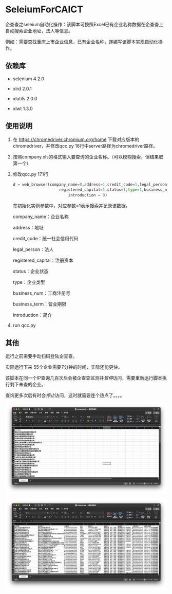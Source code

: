 # SeleiumForCAICT
 企查查之seleium自动化操作：该脚本可按照Excel已有企业名称数据在企查查上自动搜索企业地址，法人等信息。

  例如：需要查找重庆上市企业信息，已有企业名称，遂编写该脚本实现自动化操作。

## 依赖库

- selenium                   4.2.0

- xlrd                       2.0.1
- xlutils                    2.0.0
- xlwt                       1.3.0

## 使用说明

1. 在 https://chromedriver.chromium.org/home 下载对应版本的chromedriver，并修改qcc.py 16行中server路径为chromedriver路径。

2. 按照company.xls的格式输入要查询的企业名称。（可以模糊搜索，但结果取第一个）

3. 修改qcc.py 171行

   ```python
   d = web_browser(company_name=0,address=1,credit_code=1,legal_person=1,\
                       registered_capital=1,status=1,type=1,business_num=1,business_term=1,\
                           introduction = 0)
   ```

   在初始化实例参数中，对应参数=1表示搜索并记录该数据。

   company_name：企业名称

   address：地址

   credit_code：统一社会信用代码

   legal_person：法人

   registered_capital：注册资本

   status：企业状态

   type：企业类型

   business_num：工商注册号

   business_term：营业期限

   introduction：简介

4. run qcc.py

## 其他

运行之前需要手动扫码登陆企查查。

实际运行下来 55个企业需要7分钟的时间，实际还能更快。

该脚本在同一个IP查询几百次后会被企查查监测并*暂停*访问，需要重新运行脚本执行剩下未查的企业。

查询更多次后有时会*停止*访问，这时就需要连个热点了。。。。



![处理前](README.assets/%E6%88%AA%E5%B1%8F2022-07-13%2022.22.11.png)

![处理后](README.assets/%E6%88%AA%E5%B1%8F2022-07-13%2022.22.43.png)



